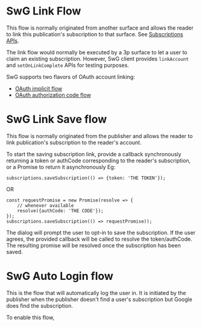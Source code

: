 <!---
Copyright 2018 The Subscribe with Google Authors. All Rights Reserved.

Licensed under the Apache License, Version 2.0 (the "License");
you may not use this file except in compliance with the License.
You may obtain a copy of the License at

     http://www.apache.org/licenses/LICENSE-2.0

Unless required by applicable law or agreed to in writing, software
distributed under the License is distributed on an "AS-IS" BASIS,
WITHOUT WARRANTIES OR CONDITIONS OF ANY KIND, either express or implied.
See the License for the specific language governing permissions and
limitations under the License.
-->

# SwG Link Flow

This flow is normally originated from another surface and allows the reader to link this publication's subscription to that surface. See [Subscriptions APIs](./core-apis.md).

The link flow would normally be executed by a 3p surface to let a user to claim an existing subscription. However, SwG client provides `linkAccount` and `setOnLinkComplete` APIs for testing purposes.

SwG supports two flavors of OAuth account linking:
 - [OAuth implicit flow](https://developers.google.com/actions/identity/oauth2-implicit-flow)
 - [OAuth authorization code flow](https://developers.google.com/actions/identity/oauth2-code-flow)

# SwG Link Save flow

This flow is normally originated from the publisher and allows the reader to link publication's subscription to the reader's account.

To start the saving subscription link, provide a callback synchronously returning a token or authCode corresponding to the reader's
subscription, or a Promise to return it asynchronously Eg:

```
subscriptions.saveSubscription(() => {token: 'THE TOKEN'});
```
OR

```
const requestPromise = new Promise(resolve => {
    // whenever available
    resolve({authCode: 'THE CODE'});
});
subscriptions.saveSubscription(() => requestPromise));
```

The dialog will prompt the user to opt-in to save the subscription. If the user agrees, the provided callback will be called to resolve the token/authCode. The resulting promise will be resolved once the subscription has been saved. 

# SwG Auto Login flow

This is the flow that will automatically log the user in. It is initiated by the publisher when the publisher doesn't find a user's subscription but Google does find the subscription.

To enable this flow, 
